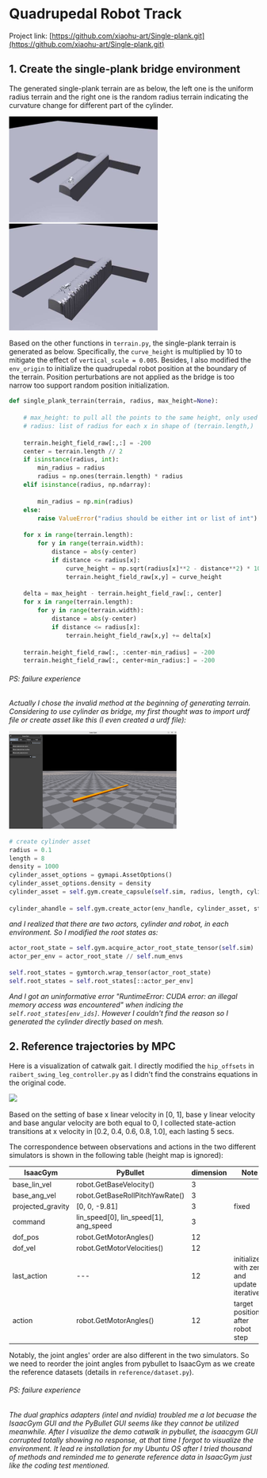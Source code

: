 # Quadrupedal Robot Track #

Project link: [https://github.com/xiaohu-art/Single-plank.git](https://github.com/xiaohu-art/Single-plank.git)

## 1. Create the single-plank bridge environment ##
The generated single-plank terrain are as below, the left one is the uniform radius terrain and the right one is the random radius terrain indicating the curvature change for different part of the cylinder. 

<img src="./pic/uniform_radius.jpeg" alt="image" style="zoom:50%;" /> <img src="./pic/random_radius.jpeg" alt="image" style="zoom:50%;" />

Based on the other functions in `terrain.py`, the single-plank terrain is generated as below. Specifically, the `curve_height` is multiplied by 10 to mitigate the effect of `vertical_scale = 0.005`. Besides, I also modified the `env_origin` to initialize the quadrupedal robot position at the boundary of the terrain. Position perturbations are not applied as the bridge is too narrow too support random position initialization.

```python
def single_plank_terrain(terrain, radius, max_height=None):

    # max_height: to pull all the points to the same height, only used for random radius
    # radius: list of radius for each x in shape of (terrain.length,)

    terrain.height_field_raw[:,:] = -200
    center = terrain.length // 2
    if isinstance(radius, int):
        min_radius = radius
        radius = np.ones(terrain.length) * radius
    elif isinstance(radius, np.ndarray):

        min_radius = np.min(radius)
    else:
        raise ValueError("radius should be either int or list of int")
        
    for x in range(terrain.length):
        for y in range(terrain.width):
            distance = abs(y-center)
            if distance <= radius[x]:
                curve_height = np.sqrt(radius[x]**2 - distance**2) * 10
                terrain.height_field_raw[x,y] = curve_height

    delta = max_height - terrain.height_field_raw[:, center]
    for x in range(terrain.length):
        for y in range(terrain.width):
            distance = abs(y-center)
            if distance <= radius[x]:
                terrain.height_field_raw[x,y] += delta[x]

    terrain.height_field_raw[:, :center-min_radius] = -200
    terrain.height_field_raw[:, center+min_radius:] = -200
```
###### PS: failure experience

*Actually I chose the invalid method at the beginning of generating terrain. Considering to use cylinder as bridge, my first thought was to import urdf file or create asset like this (I even created a urdf file):* 

<img src="./pic/cylinder.png" style="zoom:33%;" />

```python
# create cylinder asset
radius = 0.1
length = 8
density = 1000
cylinder_asset_options = gymapi.AssetOptions()
cylinder_asset_options.density = density
cylinder_asset = self.gym.create_capsule(self.sim, radius, length, cylinder_asset_options)

cylinder_ahandle = self.gym.create_actor(env_handle, cylinder_asset, start_pose, "cylinder", i, False, 0)
```

*and I realized that there are two actors, cylinder and robot, in each environment. So I modified the root states as:*

```python
actor_root_state = self.gym.acquire_actor_root_state_tensor(self.sim)
actor_per_env = actor_root_state // self.num_envs

self.root_states = gymtorch.wrap_tensor(actor_root_state)
self.root_states = self.root_states[::actor_per_env]
```
*And I got an uninformative error "RuntimeError: CUDA error: an illegal memory access was encountered" when indicing the `self.root_states[env_ids]`. However I couldn't find the reason so I generated the cylinder directly based on mesh.* 

## 2. Reference trajectories by MPC

Here is a visualization of catwalk gait. I directly modified the `hip_offsets` in `raibert_swing_leg_controller.py` as I didn't find the constrains equations in the original code. 

![](./pic/catwalk.gif)

Based on the setting of base x linear velocity in [0, 1], base y linear velocity and base angular velocity are both equal to 0, I collected state-action transitions at x velocity in [0.2, 0.4, 0.6, 0.8, 1.0], each lasting 5 secs.

The correspondence between observations and actions in the two different simulators is shown in the following table (height map is ignored):

| IsaacGym          | PyBullet                              | dimension | Note                                        |
| ----------------- | ------------------------------------- | --------- | ------------------------------------------- |
| base_lin_vel      | robot.GetBaseVelocity()               | 3         |                                             |
| base_ang_vel      | robot.GetBaseRollPitchYawRate()       | 3         |                                             |
| projected_gravity | [0, 0, -9.81]                         | 3         | fixed                                       |
| command           | lin_speed[0], lin_speed[1], ang_speed | 3         |                                             |
| dof_pos           | robot.GetMotorAngles()                | 12        |                                             |
| dof_vel           | robot.GetMotorVelocities()            | 12        |                                             |
| last_action       | ---                                   | 12        | initialize with zero and update iteratively |
| action            | robot.GetMotorAngles()                | 12        | target position after robot step            |

Notably, the joint angles' order are also different in the two simulators. So we need to reorder the joint angles from pybullet to IsaacGym as we create the reference datasets (details in `reference/dataset.py`).


###### PS: failure experience
*The dual graphics adapters (intel and nvidia) troubled me a lot becuase the IsaacGym GUI and the PyBullet GUI seems like they cannot be utilized meanwhile. After I visualize the demo catwalk in pybullet, the isaacgym GUI corrupted totally showing no response, at that time I forgot to visualize the environment.*
*It lead re installation for my Ubuntu OS after I tried thousand of methods and reminded me to generate reference data in IsaacGym just like the coding test mentioned.*
